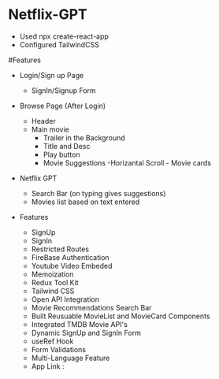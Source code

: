 # Netflix-GPT

- Used npx create-react-app
- Configured TailwindCSS



#Features


- Login/Sign up Page
    - SignIn/Signup Form


- Browse Page (After Login)
    - Header
    - Main movie
        - Trailer in the Background
        - Title and Desc
        - Play button 
        - Movie Suggestions
            -Horizantal Scroll
                - Movie cards


- Netflix GPT
    - Search Bar (on typing gives suggestions)
    - Movies list based on text entered

- Features 
    - SignUp
    - SignIn
    - Restricted Routes
    - FireBase Authentication
    - Youtube Video Embeded
    - Memoization
    - Redux Tool Kit
    - Tailwind CSS
    - Open API Integration
    - Movie Recommendations Search Bar
    - Built Reusuable MovieList and MovieCard Components
    - Integrated TMDB Movie API's
    - Dynamic SignUp and SignIn Form
    - useRef Hook
    - Form Validations
    - Multi-Language Feature
    - App Link : 


 

